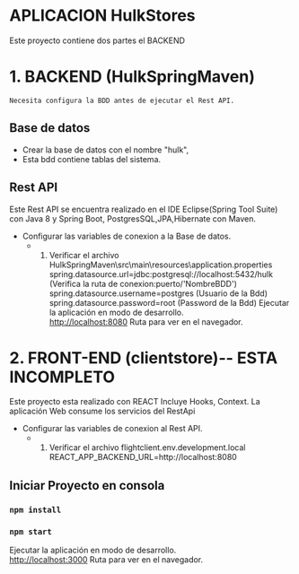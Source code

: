 # APLICACION HulkStores
Este proyecto contiene dos partes el BACKEND 

# 1. BACKEND  (HulkSpringMaven)
	Necesita configura la BDD antes de ejecutar el Rest API.
## Base de datos
* Crear la base de datos con el nombre "hulk", 
* Esta bdd contiene tablas del sistema.


## Rest API
Este Rest API se encuentra realizado en el IDE Eclipse(Spring Tool Suite) con Java 8 y Spring Boot, PostgresSQL,JPA,Hibernate con Maven. 
* Configurar las variables de conexion a la Base de datos.
	* 1. Verificar el archivo HulkSpringMaven\src\main\resources\application.properties
		spring.datasource.url=jdbc:postgresql://localhost:5432/hulk (Verifica la ruta de conexion:puerto/'NombreBDD')
		spring.datasource.username=postgres (Usuario de la Bdd)
		spring.datasource.password=root (Password de la Bdd)
Ejecutar la aplicación en modo de desarrollo.<br>
[http://localhost:8080](http://localhost:8080) Ruta para ver en el navegador.


# 2. FRONT-END (clientstore)-- ESTA INCOMPLETO

Este proyecto esta realizado con REACT Incluye Hooks, Context.
La aplicación Web consume los servicios del RestApi 
* Configurar las variables de conexion al Rest API.
	* 1. Verificar el archivo flightclient\.env.development.local
		REACT_APP_BACKEND_URL=http://localhost:8080


## Iniciar Proyecto en consola

### `npm install`

### `npm start`

Ejecutar la aplicación en modo de desarrollo.<br>
[http://localhost:3000](http://localhost:3000) Ruta para ver en el navegador.


